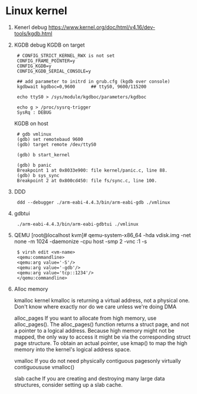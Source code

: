 Linux kernel
============

1. Kenerl debug
   https://www.kernel.org/doc/html/v4.16/dev-tools/kgdb.html

2. KGDB debug
   KGDB on target

        # CONFIG_STRICT_KERNEL_RWX is not set
        CONFIG_FRAME_POINTER=y
        CONFIG_KGDB=y
        CONFIG_KGDB_SERIAL_CONSOLE=y

        ## add parameter to initrd in grub.cfg (kgdb over console)
        kgdbwait kgdboc=0,9600      ## ttyS0, 9600/115200

        echo ttyS0 > /sys/module/kgdboc/parameters/kgdboc

        echo g > /proc/sysrq-trigger
        SysRq : DEBUG

    KGDB on host

        # gdb vmlinux
        (gdb) set remotebaud 9600
        (gdb) target remote /dev/ttyS0

        (gdb) b start_kernel

        (gdb) b panic
        Breakpoint 1 at 0x8033e900: file kernel/panic.c, line 88.
        (gdb) b sys_sync
        Breakpoint 2 at 0x800cd450: file fs/sync.c, line 100.

3. DDD

        ddd --debugger ./arm-eabi-4.4.3/bin/arm-eabi-gdb ./vmlinux

4. gdbtui

        ./arm-eabi-4.4.3/bin/arm-eabi-gdbtui ./vmlinux

5. QEMU
        [root@localhost kvm]# qemu-system-x86_64 -hda vdisk.img -net none -m 1024 -daemonize -cpu host -smp 2 -vnc :1 -s

        $ virsh edit <vm-name>
        <qemu:commandline>
        <qemu:arg value='-S'/>
        <qemu:arg value='-gdb'/>
        <qemu:arg value='tcp::1234'/>
        </qemu:commandline>

6. Alloc memory

    kmalloc
        kernel kmalloc is returning a virtual address, not a physical one.
        Don't know where exactly nor do we care unless we're doing DMA

    alloc_pages
        If you want to allocate from high memory, use alloc_pages().
        The alloc_pages() function returns a struct page, and not a pointer to a logical address.
        Because high memory might not be mapped, the only way to access it might be via the corresponding struct page structure.
        To obtain an actual pointer, use kmap() to map the high memory into the kernel's logical address space.

    vmalloc
        If you do not need physically contiguous pagesonly virtually contiguoususe vmalloc()

    slab cache
        If you are creating and destroying many large data structures, consider setting up a slab cache.
